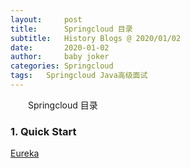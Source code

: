 ```yaml
---
layout:     post
title:      Springcloud 目录
subtitle:   History Blogs @ 2020/01/02
date:       2020-01-02
author:     baby joker
categories:	Springcloud
tags:	Springcloud Java高级面试
---
```

　　Springcloud 目录











### 1. Quick Start

[Eureka](https://ranmaosen.github.io/2020/01/03/Springcloud-Eureka-Quick-Start/)